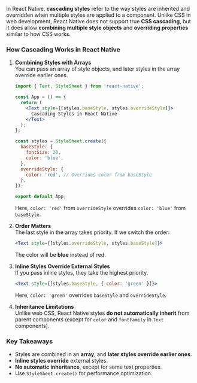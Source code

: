 In React Native, **cascading styles** refer to the way styles are inherited and overridden when multiple styles are applied to a component. Unlike CSS in web development, React Native does not support true **CSS cascading**, but it does allow **combining multiple style objects** and **overriding properties** similar to how CSS works.

### **How Cascading Works in React Native**
1. **Combining Styles with Arrays**  
   You can pass an array of style objects, and later styles in the array override earlier ones.
   ```jsx
   import { Text, StyleSheet } from 'react-native';

   const App = () => {
     return (
       <Text style={[styles.baseStyle, styles.overrideStyle]}>
         Cascading Styles in React Native
       </Text>
     );
   };

   const styles = StyleSheet.create({
     baseStyle: {
       fontSize: 20,
       color: 'blue',
     },
     overrideStyle: {
       color: 'red', // Overrides color from baseStyle
     },
   });

   export default App;
   ```
   Here, `color: 'red'` from `overrideStyle` overrides `color: 'blue'` from `baseStyle`.

2. **Order Matters**  
   The last style in the array takes priority. If we switch the order:
   ```jsx
   <Text style={[styles.overrideStyle, styles.baseStyle]}>
   ```
   The color will be **blue** instead of red.

3. **Inline Styles Override External Styles**  
   If you pass inline styles, they take the highest priority.
   ```jsx
   <Text style={[styles.baseStyle, { color: 'green' }]}>
   ```
   Here, `color: 'green'` overrides `baseStyle` and `overrideStyle`.

4. **Inheritance Limitations**  
   Unlike web CSS, React Native styles **do not automatically inherit** from parent components (except for `color` and `fontFamily` in `Text` components).

### **Key Takeaways**
- Styles are combined in an **array**, and **later styles override earlier ones**.
- **Inline styles override** external styles.
- **No automatic inheritance**, except for some text properties.
- Use `StyleSheet.create()` for performance optimization.

